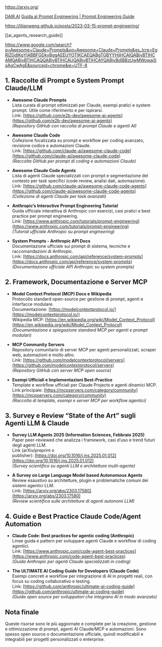 https://arxiv.org/

[DAIR.AI](https://github.com/dair-ai)
[Guida al Prompt Engineering | Prompt Engineering Guide](https://www.promptingguide.ai/it)


https://lilianweng.github.io/posts/2023-03-15-prompt-engineering/


[[ai_agents_research_guide]]

https://www.google.com/search?q=Awesome+Claude+Prompts&oq=Awesome+Claude+Prompts&gs_lcrp=EgRlZGdlKgYIABBFGDkyBggAEEUYOTIKCAEQABgTGBYYHjIHCAIQABjvBTIHCAMQABjvBTIHCAQQABjvBTIHCAUQABjvBTIHCAYQABjvBdIBBzUwMWowajSoAgCwAgE&sourceid=chrome&ie=UTF-8

## 1. **Raccolte di Prompt e System Prompt Claude/LLM**

- **Awesome Claude Prompts**  
    Lista curata di prompt ottimizzati per Claude, esempi pratici e system prompt. Utile come riferimento e per ispirarsi.  
    Link: [https://github.com/e2b-dev/awesome-ai-agents](https://github.com/e2b-dev/awesome-ai-agents)  
    _(Repository GitHub con raccolta di prompt Claude e agenti AI)_
    
- **Awesome Claude Code**  
    Collezione focalizzata su prompt e workflow per coding avanzato, revisione codice e automazioni Claude.  
    Link: [https://github.com/claude-ai/awesome-claude-code](https://github.com/claude-ai/awesome-claude-code)  
    _(Raccolta GitHub per prompt di coding e automazioni Claude)_
    
- **Awesome Claude Code Agents**  
    Lista di agenti Claude specializzati con prompt e segmentazione del contesto per task specifici (code review, analisi dati, automazione).  
    Link: [https://github.com/claude-ai/awesome-claude-code-agents](https://github.com/claude-ai/awesome-claude-code-agents)  
    _(Collezione di agenti Claude per task avanzati)_
    
- **Anthropic’s Interactive Prompt Engineering Tutorial**  
    Guida ufficiale interattiva di Anthropic con esercizi, casi pratici e best practice per prompt engineering.  
    Link: [https://www.anthropic.com/tutorials/prompt-engineering](https://www.anthropic.com/tutorials/prompt-engineering)  
    _(Tutorial ufficiale Anthropic su prompt engineering)_
    
- **System Prompts - Anthropic API Docs**  
    Documentazione ufficiale sui prompt di sistema, tecniche e raccomandazioni di Anthropic.  
    Link: [https://docs.anthropic.com/api/reference/system-prompts](https://docs.anthropic.com/api/reference/system-prompts)  
    _(Documentazione ufficiale API Anthropic su system prompts)_
    

## 2. **Framework, Documentazione e Server MCP**

- **Model Context Protocol (MCP) Docs e Wikipedia**  
    Protocollo standard open-source per gestione di prompt, agenti e interfacce modulare.  
    Documentazione: [https://modelcontextprotocol.io/](https://modelcontextprotocol.io/)  
    Wikipedia MCP: [https://en.wikipedia.org/wiki/Model_Context_Protocol](https://en.wikipedia.org/wiki/Model_Context_Protocol)  
    _(Documentazione e spiegazione standard MCP per agenti e prompt modulari)_
    
- **MCP Community Servers**  
    Repository comunitario di server MCP per agenti personalizzati, scraper web, automazioni e molto altro.  
    Link: [https://github.com/modelcontextprotocol/servers](https://github.com/modelcontextprotocol/servers)  
    _(Repository GitHub con server MCP open source)_
    
- **Esempi Ufficiali e Implementazioni Best-Practice**  
    Template e workflow ufficiali per Claude Projects e agenti dinamici MCP.  
    Link principale: [https://mcpservers.com/category/community](https://mcpservers.com/category/community)  
    _(Raccolta di template, esempi e server MCP per workflow agentici)_
    

## 3. **Survey e Review “State of the Art” sugli Agenti LLM & Claude**

- **Survey LLM Agents 2025 (Information Sciences, Febbraio 2025)**  
    Paper peer-reviewed che analizza i framework, casi d’uso e trend futuri degli agenti LLM.  
    Link (arXiv/preprint o publisher): [https://doi.org/10.1016/j.ins.2025.01.012](https://doi.org/10.1016/j.ins.2025.01.012)  
    _(Survey scientifico su agenti LLM e architetture multi-agente)_
    
- **A Survey on Large Language Model based Autonomous Agents**  
    Review esaustivo su architetture, plugin e problematiche comuni dei sistemi agentici LLM.  
    Link: [https://arxiv.org/abs/2303.17580](https://arxiv.org/abs/2303.17580)  
    _(Review scientifica sulle architetture di agenti autonomi LLM)_
    

## 4. **Guide e Best Practice Claude Code/Agent Automation**

- **Claude Code: Best practices for agentic coding (Anthropic)**  
    Linee guida e pattern per sviluppare agenti Claude e workflow di coding agentici.  
    Link: [https://www.anthropic.com/code-agent-best-practices](https://www.anthropic.com/code-agent-best-practices)  
    _(Guida Anthropic per agenti Claude specializzati in coding)_
    
- **The ULTIMATE AI Coding Guide for Developers (Claude Code)**  
    Esempi concreti e workflow per integrazione di AI in progetti reali, con focus su coding collaborativo e testing.  
    Link: [https://github.com/anthropic/ultimate-ai-coding-guide](https://github.com/anthropic/ultimate-ai-coding-guide)  
    _(Guida open source per sviluppatori che integrano AI in modo avanzato)_
    

## Nota finale

Queste risorse sono le più aggiornate e complete per la creazione, gestione e ottimizzazione di prompt, agenti AI Claude/MCP e automazioni. Sono spesso open source o documentazione ufficiale, quindi modificabili e integrabili per progetti personalizzati o enterprise.